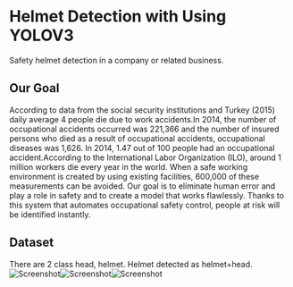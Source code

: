 # Helmet Detection with Using YOLOV3
Safety helmet detection in a company or related business.
## Our Goal
According to data from the social security institutions and Turkey (2015) daily average 4 people die due to work accidents.In 2014, the number of occupational accidents occurred was 221,366 and the number of insured persons who died as a result of occupational accidents, occupational diseases was 1,626. In 2014, 1.47 out of 100 people had an occupational accident.According to the International Labor Organization (ILO), around 1 million workers die every year in the world. When a safe working environment is created by using existing facilities, 600,000 of these measurements can be avoided.
Our goal is to eliminate human error and play a role in safety and to create a model that works flawlessly. Thanks to this system that automates occupational safety control, people at risk will be identified instantly.
## Dataset
There are 2 class head, helmet. Helmet detected as helmet+head. 
![Screenshot](../Darknet/before.jpg)![Screenshot](../Darknet/label.jpg)![Screenshot](../Darknet/after.jpg)
